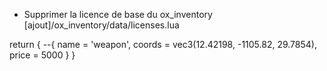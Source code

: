 - Supprimer la licence de base du ox_inventory
[ajout]/ox_inventory/data/licenses.lua

return {
	--{ name = 'weapon', coords = vec3(12.42198, -1105.82, 29.7854), price = 5000 }
}
